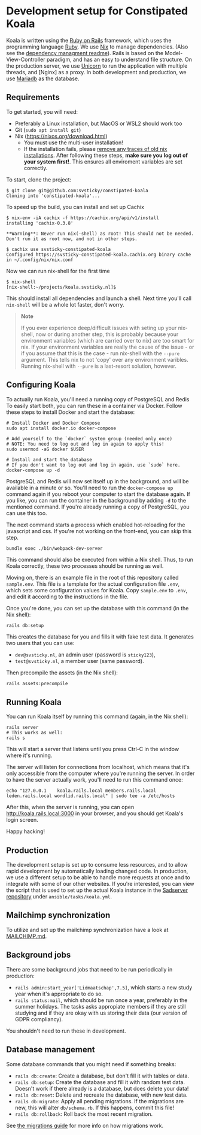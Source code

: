 # Development setup for Constipated Koala

Koala is written using the [Ruby on Rails] framework, which uses the
programming language [Ruby]. We use [Nix] to manage dependencies.
(Also see the [dependency managment readme](/DEPENDENCIES.md)).
Rails is based on the Model-View-Controller paradigm, and has an easy to
understand file structure. On the production server, we use [Unicorn] to run
the application with multiple threads, and [Nginx] as a proxy.
In both development and production, we use [Mariadb] as the database.

[Nix]: https://nixos.org/
[Mariadb]: https://mariadb.org
[Ruby on Rails]: https://guides.rubyonrails.org/getting_started.html
[Ruby]: https://www.ruby-lang.org/
[Unicorn]: https://bogomips.org/unicorn/

## Requirements

To get started, you will need:

- Preferably a Linux installation, but MacOS or WSL2 should work too
- Git (`sudo apt install git`)
- Nix (<https://nixos.org/download.html>)
  - You must use the multi-user installation!
  - If the installation fails, please [remove any traces of old nix installations](https://nixos.org/manual/nix/unstable/installation/uninstall.html). After following these steps, **make sure you log out of your system first!**. This ensures all enviroment variables are set correctly.

To start, clone the project:

```console
$ git clone git@github.com:svsticky/constipated-koala
Cloning into 'constipated-koala'...
```

To speed up the build, you can install and set up Cachix

```console
$ nix-env -iA cachix -f https://cachix.org/api/v1/install
installing 'cachix-0.3.8'

**Warning**: Never run nix(-shell) as root! This should not be needed. Don't run it as root now, and not in other steps.

$ cachix use svsticky-constipated-koala
Configured https://svsticky-constipated-koala.cachix.org binary cache in ~/.config/nix/nix.conf
```

Now we can run nix-shell for the first time

```console
$ nix-shell
[nix-shell:~/projects/koala.svsticky.nl]$
```

This should install all dependencies and launch a shell.
Next time you'll call `nix-shell` will be a whole lot faster, don't worry.

> **Note**
>
> If you ever experience deep/difficult issues with seting up your nix-shell, now or during
> another step, this is probably because your environment variables (which are carried over
> to nix) are too smart for nix. If your environment variables are really the cause of
> the issue - or if you assume that this is the case - run nix-shell with the ``--pure`` argument.
> This tells nix to not 'copy' over any environment varibles.
> Running nix-shell with ``--pure`` is a last-resort solution, however.

## Configuring Koala

To actually run Koala, you'll need a running copy of PostgreSQL and Redis
To easily start both, you can run these in a container via Docker.
Follow these steps to install Docker and start the database:

``` shell
# Install Docker and Docker Compose
sudo apt install docker.io docker-compose

# Add yourself to the `docker` system group (needed only once)
# NOTE: You need to log out and log in again to apply this!
sudo usermod -aG docker $USER

# Install and start the database
# If you don't want to log out and log in again, use `sudo` here.
docker-compose up -d
```

PostgreSQL and Redis will now set itself up in the background, and will be available in
a minute or so.
You'll need to run the `docker-compose up` command again if you
reboot your computer to start the database again. If you like, you can run the
container in the background by adding `-d` to the mentioned command.
If you're already running a copy of PostgreSQL, you can use this too.

The next command starts a process which enabled hot-reloading for the javascript and css.
If you're not working on the front-end, you can skip this step.

```console
bundle exec ./bin/webpack-dev-server
```

This command should also be executed from within a Nix shell.
Thus, to run Koala correctly, these two processes should be running as well.


Moving on, there is an example file in the root of this repository called
`sample.env`. This file is a template for the actual configuration file
`.env`, which sets some configuration values for Koala. Copy
`sample.env` to `.env`, and edit it according to the
instructions in the file.

Once you're done, you can set up the database with this command (in the Nix shell):

```console
rails db:setup
```

This creates the database for you and fills it with fake test data.
It generates two users that you can use:

- `dev@svsticky.nl`, an admin user (password is `sticky123`),
- `test@svsticky.nl`, a member user (same password).

Then precompile the assets (in the Nix shell):

``` bash
rails assets:precompile
```

## Running Koala

You can run Koala itself by running this command (again, in the Nix shell):

```console
rails server
# This works as well:
rails s
```

This will start a server that listens until you press Ctrl-C in the window
where it's running.

The server will listen for connections from localhost, which means that it's
only accessible from the computer where you're running the server.
In order to have the server actually work, you'll need to run this command once:

```console
echo "127.0.0.1    koala.rails.local members.rails.local leden.rails.local wordlid.rails.local" | sudo tee -a /etc/hosts
```

After this, when the server is running, you can open
<http://koala.rails.local:3000> in your browser, and you should get Koala's login
screen.

Happy hacking!

## Production

The development setup is set up to consume less resources, and to allow rapid
development by automatically loading changed code. In production, we use
a different setup to be able to handle more requests at once and to integrate
with some of our other websites. If you're interested, you can view the script
that is used to set up the actual Koala instance in the [Sadserver repository]
under `ansible/tasks/koala.yml`.

[Sadserver repository]: https://github.com/svsticky/sadserver

## Mailchimp synchronization

To utilize and set up the mailchimp synchronization have a look at [MAILCHIMP.md](MAILCHIMP.md).

## Background jobs

There are some background jobs that need to be run periodically in production:

- `rails admin:start_year['Lidmaatschap',7.5]`, which starts a new study year
  when it's appropriate to do so.
- `rails status:mail`, which should be run once a year, preferably in the summer
  holidays. The tasks asks appropiate members if they are still studying and if
  they are okay with us storing their data (our version of GDPR compliancy).

You shouldn't need to run these in development.

## Database management

Some database commands that you might need if something breaks:

- `rails db:create`: Create a database, but don't fill it with tables or data.
- `rails db:setup`: Create the database and fill it with random test data.
  Doesn't work if there already is a database, but does delete your data!
- `rails db:reset`: Delete and recreate the database, with new test data.
- `rails db:migrate`: Apply all pending migrations. If the migrations are new,
  this will alter `db/schema.rb`. If this happens, commit this file!
- `rails db:rollback`: Roll back the most recent migration.

See [the migrations guide] for more info on how migrations work.

[the migrations guide]: https://guides.rubyonrails.org/active_record_migrations.html


